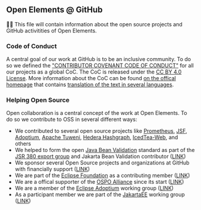 ## Open Elements @ GitHub

🙋‍♀️ This file will contain information about the open source projects and GitHub activitities of Open Elements.

### Code of Conduct

A central goal of our work at GitHub is to be an inclusive community. To do so we defined the ["CONTRIBUTOR COVENANT CODE OF CONDUCT"](https://github.com/OpenElements/.github/blob/main/CODE_OF_CONDUCT.md) for all our projects as a global CoC. The CoC is released under the [CC BY 4.0 License](https://github.com/EthicalSource/contributor_covenant/blob/release/LICENSE.md). More information about the CoC can be found [on the offical homepage](https://www.contributor-covenant.org) that contains [translation of the text in several languages](https://www.contributor-covenant.org/translations/).

### Helping Open Source

Open collaboration is a central concept of the work at Open Elements. To do so we contribute to OSS in several different ways:
- We contributed to several open source projects like [Prometheus](https://github.com/prometheus/client_java), [JSF](https://github.com/jakartaee/faces), [Adoptium](https://github.com/adoptium/adoptium), [Apache Tuweni](https://github.com/apache/incubator-tuweni), [Hedera Hashgraph](https://github.com/hashgraph/hedera-services), [IcedTea-Web](https://github.com/AdoptOpenJDK/IcedTea-Web), and others
- We helped to form the open [Java Bean Validation](https://beanvalidation.org) standard as part of the [JSR 380 export group](https://jcp.org/en/jsr/detail?id=380) and Jakarta Bean Validation contributor ([LINK](https://projects.eclipse.org/projects/ee4j.bean-validation))
- We sponsor several Open Source projects and organizations at GitHub with financially support ([LINK](https://github.com/orgs/OpenElements/sponsoring))
- We are part of the [Eclipse Foundation](https://www.eclipse.org) as a contributing member ([LINK](https://www.eclipse.org/membership/showMember.php?member_id=1600))
- We are a offical supporter of the [OSPO Alliance](https://ospo.zone) since its start ([LINK](http://ospo.zone/membership/))
- We are a member of the [Eclipse Adoptium](https://adoptium.net) working group ([LINK](https://adoptium.net/de/members/))
- As a participant member we are part of the [JakartaEE](https://jakarta.ee) working group ([LINK](https://jakarta.ee/membership/members/))
